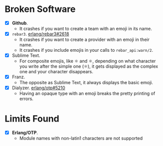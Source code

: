 # Broken Software

- [x] **Github**.
    * It crashes if you want to create a team with an emoji in its name.
- [x] `rebar3`. [erlang/rebar3#2618](https://github.com/erlang/rebar3/issues/2618)
    * It crashes if you want to create a provider with an emoji in their name.
    * It crashes if you include emojis in your calls to `rebar_api:warn/2`.
- [x] Sublime Text.
    * For composite emojis, like ⚛ and ⚛️, depending on what character you write after the simple one (⚛), it gets displayed as the complex one and your character disappears.
- [x] Franz.
    * The opposite as Sublime Text, it always displays the basic emoji.
- [x] Dialyzer. [erlang/otp#5210](https://github.com/erlang/otp/issues/5210)
    * Having an opaque type with an emoji breaks the pretty printing of errors.

# Limits Found

- [x] **Erlang/OTP**.
    * Module names with non-latin1 characters are not supported

